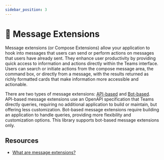 ```yaml
---
sidebar_position: 3
---
```


# 📖 Message Extensions

Message extensions (or Compose Extensions) allow your application to hook into messages that users can send or perform actions on messages that users have already sent. They enhance user productivity by providing quick access to information and actions directly within the Teams interface. Users can search or initiate actions from the compose message area, the command box, or directly from a message, with the results returned as richly formatted cards that make information more accessible and actionable.

There are two types of message extensions: [API-based](https://learn.microsoft.com/en-us/microsoftteams/platform/messaging-extensions/api-based-overview) and [Bot-based](https://learn.microsoft.com/en-us/microsoftteams/platform/messaging-extensions/build-bot-based-message-extension?tabs=search-commands). API-based message extensions use an OpenAPI specification that Teams directly queries, requiring no additional application to build or maintain, but offering less customization. Bot-based message extensions require building an application to handle queries, providing more flexibility and customization options. This library supports bot-based message extensions only.

## Resources

- [What are message extensions?](https://learn.microsoft.com/en-us/microsoftteams/platform/messaging-extensions/what-are-messaging-extensions?tabs=desktop)
